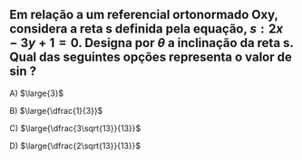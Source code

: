 ## Em relação a um referencial ortonormado Oxy, considera a reta s definida pela equação, $s: 2x-3y+1=0$. Designa por $\theta$  a inclinação da reta s. Qual das seguintes opções representa o valor de sin ?
A) $\large{3}$

B) $\large{\dfrac{1}{3}}$

C) $\large{\dfrac{3\sqrt{13}}{13}}$

D) $\large{\dfrac{2\sqrt{13}}{13}}$
